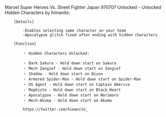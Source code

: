 Marvel Super Heroes Vs. Street Fighter Japan 970707 Unlocked -  Unlocked Hidden Characters by himanito:

        [Details]

            -Enables selecting same character on your team
            -Apocalypse glitch fixed after ending with hidden characters

        [Function]

            ・ Hidden Characters Unlocked:

            ・ Dark Sakura - Hold down start on Sakura
            ・ Mech Zangief - Hold down start on Zangief
            ・ Shadow - Hold down start on Bison
            ・ Armored Spider-Man - Hold down start on Spider-Man
            ・ US Agent - Hold down start on Captain America
            ・ Mephisto - Hold down start on Black Heart
            ・ Apocalypse - Hold down start on Norimaro
            ・ Mech-Akuma - Hold down start on Akuma

            https://twitter.com/himanito_
